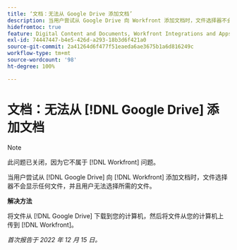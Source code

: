 ```yaml
---
title: ‘文档：无法从 Google Drive 添加文档’
description: 当用户尝试从 Google Drive 向 Workfront 添加文档时，文件选择器不会显示任何文件，并且用户无法选择所需的文件。
hidefromtoc: true
feature: Digital Content and Documents, Workfront Integrations and Apps
exl-id: 74447447-b4e5-426d-a293-18b3d6f421a0
source-git-commit: 2a41264d6f477f51eaeda6ae3675b1a6d816249c
workflow-type: tm+mt
source-wordcount: '98'
ht-degree: 100%

---
```


# 文档：无法从 [!DNL Google Drive] 添加文档

<!--On WF and WFP TOCs-->

>[!NOTE]
>
>此问题已关闭，因为它不属于 [!DNL Workfront] 问题。

当用户尝试从 [!DNL Google Drive] 向 [!DNL Workfront] 添加文档时，文件选择器不会显示任何文件，并且用户无法选择所需的文件。

**解决方法**

将文件从 [!DNL Google Drive] 下载到您的计算机，然后将文件从您的计算机上传到 [!DNL Workfront]。

_首次报告于 2022 年 12 月 15 日。_
